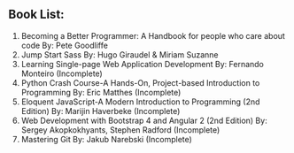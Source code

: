 ##  Book List: 
  1.  Becoming a Better Programmer: A Handbook for people who care about code By: Pete Goodliffe
  2.  Jump Start Sass By: Hugo Giraudel & Miriam Suzanne
  3.  Learning Single-page Web Application Development By: Fernando Monteiro (Incomplete)
  4.  Python Crash Course-A Hands-On, Project-based Introduction to Programming By: Eric Matthes (Incomplete)
  5.  Eloquent JavaScript-A Modern Introduction to Programming (2nd Edition) By: Marijin Haverbeke (Incomplete)
  6.  Web Development with Bootstrap 4 and Angular 2 (2nd Edition) By: Sergey Akopkokhyants, Stephen Radford (Incomplete)
  7.  Mastering Git By: Jakub Narebski (Incomplete)
